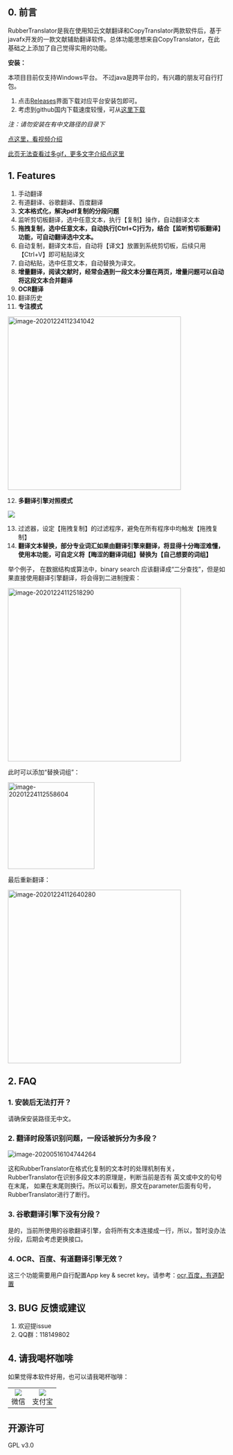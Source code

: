 
## 0. 前言

RubberTranslator是我在使用知云文献翻译和CopyTranslator两款软件后，基于javafx开发的一款文献辅助翻译软件。总体功能思想来自CopyTranslator，在此基础之上添加了自己觉得实用的功能。

**安装：**

本项目目前仅支持Windows平台。 不过java是跨平台的，有兴趣的朋友可自行打包。

1. 点击[Releases](https://github.com/ravenxrz/RubberTranslator/releases)界面下载对应平台安装包即可。
2. 考虑到github国内下载速度较慢，可从[这里下载](https://ravenxrz.lanzous.com/b01bezbcf)

*注：请勿安装在有中文路径的目录下*

[点这里，看视频介绍](https://www.bilibili.com/video/BV1aA411t7pY)

[此页无法查看过多gif，更多文字介绍点这里](https://ravenxrz.gitee.io/archives/a79932ef.html)

## 1. Features

1. 手动翻译
2. 有道翻译、谷歌翻译、百度翻译
3. **文本格式化，解决pdf复制的分段问题**
4. 监听剪切板翻译，选中任意文本，执行【复制】操作，自动翻译文本
5. **拖拽复制，选中任意文本，自动执行[Ctrl+C]行为，结合【监听剪切板翻译】功能，可自动翻译选中文本。**
6. 自动复制，翻译文本后，自动将【译文】放置到系统剪切板，后续只用【Ctrl+V】即可粘贴译文
7. 自动粘贴，选中任意文本，自动替换为译文。
8. **增量翻译，阅读文献时，经常会遇到一段文本分置在两页，增量问题可以自动将这段文本合并翻译**
9. **OCR翻译**
10. 翻译历史
11. **专注模式**

<img src="https://cdn.jsdelivr.net/gh/ravenxrz/PicBed/img/image-20201224112341042.png" alt="image-20201224112341042" height="400;" />

12. **多翻译引擎对照模式**

![](https://cdn.jsdelivr.net/gh/ravenxrz/PicBed/img/compare.gif)

13. 过滤器，设定【拖拽复制】的过滤程序，避免在所有程序中均触发【拖拽复制】
14. **翻译文本替换，部分专业词汇如果由翻译引擎来翻译，将显得十分晦涩难懂，使用本功能，可自定义将【晦涩的翻译词组】替换为【自己想要的词组】**

举个例子， 在数据结构或算法中，binary search 应该翻译成“二分查找”，但是如果直接使用翻译引擎翻译，将会得到二进制搜索：

<img src="https://pic.downk.cc/item/5fe40b683ffa7d37b34a24a1.png" alt="image-20201224112518290" height="400;" />

此时可以添加“替换词组”：

<img src="https://cdn.jsdelivr.net/gh/ravenxrz/PicBed/img/image-20201224112619645.png" alt="image-20201224112558604" height="200;" />

最后重新翻译：

<img src="https://cdn.jsdelivr.net/gh/ravenxrz/PicBed/img/image-20201224112640280.png" alt="image-20201224112640280" height="400;" />

## 2. FAQ

### 1. 安装后无法打开？

请确保安装路径无中文。

### 2. 翻译时段落识别问题，一段话被拆分为多段？

![image-20200516104744264](https://s3.ax1x.com/2020/12/06/DXwK4s.png)

这和RubberTranslator在格式化复制的文本时的处理机制有关，RubberTranslator在识别多段文本的原理是，判断当前是否有 英文或中文的句号在末尾， 如果在末尾则换行。所以可以看到，原文在parameter后面有句号，RubberTranslator进行了断行。

### 3. 谷歌翻译引擎下没有分段？

是的，当前所使用的谷歌翻译引擎，会将所有文本连接成一行，所以，暂时没办法分段，后期会考虑更换接口。

### 4. OCR、百度、有道翻译引擎无效？

这三个功能需要用户自行配置App key & secret key。请参考：[ocr,百度，有道配置](https://ravenxrz.gitee.io/archives/2d8a0c3e.html)

## 3. BUG 反馈或建议

1. 欢迎提issue
2. QQ群：118149802

## 4. 请我喝杯咖啡

如果觉得本软件好用，也可以请我喝杯咖啡：

<table>     
    <tr>        
        <td >
            <center><img src="https://s3.ax1x.com/2020/12/06/DXwQCn.png" ><br>微信
            </center>
        </td>        
        <td >
            <center><img src="https://s3.ax1x.com/2020/12/06/DXwl3q.png"  ><br>支付宝
            </center>
        </td>    
    </tr>      
    <tr>         
</table>


## 开源许可

GPL v3.0
